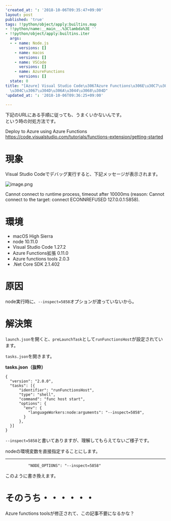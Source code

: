 ```yaml
---
'created_at: ': '2018-10-06T09:35:47+09:00'
layout: post
published: 'true'
tags: !!python/object/apply:builtins.map
- !!python/name:__main__.%3Clambda%3E ''
- !!python/object/apply:builtins.iter
  args:
  - - name: Node.js
      versions: []
    - name: macos
      versions: []
    - name: VSCode
      versions: []
    - name: AzureFunctions
      versions: []
  state: 0
title: "[Azure] Visual Studio Code\u3067Azure Functions\u306E\u30C7\u30D0\u30C3\u30B0\
  \u304C\u3067\u304D\u306A\u3044\u3068\u304D"
'updated_at: ': '2018-10-06T09:36:25+09:00'

---
```

下記のURLにある手順に従っても、うまくいかないんです。  
という時の対処方法です。  
  
Deploy to Azure using Azure Functions  
https://code.visualstudio.com/tutorials/functions-extension/getting-started  
  
# 現象  
  
Visual Studio Codeでデバッグ実行すると、下記メッセージが表示されます。  
  
![image.png](/assets/images/83d3f37c-d424-24a7-71c5-c4c3f24cd894.png)  
  
Cannot connect to runtime process, timeout after 10000ms (reason: Cannot connect to the target: connect ECONNREFUSED 127.0.0.1:5858).  
  
# 環境  
  
* macOS High Sierra  
* node 10.11.0  
* Visual Studio Code 1.27.2  
* Azure Functions拡張 0.11.0  
* Azure functions tools 2.0.3  
* .Net Core SDK 2.1.402  
  
  
# 原因  
  
node実行時に、`--inspect=5858`オプションが渡っていないから。  
  
# 解決策  
  
`launch.json`を開くと、`preLaunchTask`として`runFunctionsHost`が設定されています。  
  
`tasks.json`を開きます。  
  
**tasks.json（抜粋）**  
```json:tasks.json（抜粋）
{
  "version": "2.0.0",
  "tasks": [{
      "identifier": "runFunctionsHost",
      "type": "shell",
      "command": "func host start",
      "options": {
        "env": {
          "languageWorkers:node:arguments": "--inspect=5858",
        }
      },
  }]
}
```  
  
`--inspect=5858`と書いてありますが、理解してもらえてないご様子です。  
  
nodeの環境変数を直接指定することにします。  
  
****  
```json:
          "NODE_OPTIONS": "--inspect=5858"
```  
  
このように書き換えます。  
  
# そのうち・・・・・・  
  
Azure functions toolsが修正されて、この記事不要になるかな？  
  
